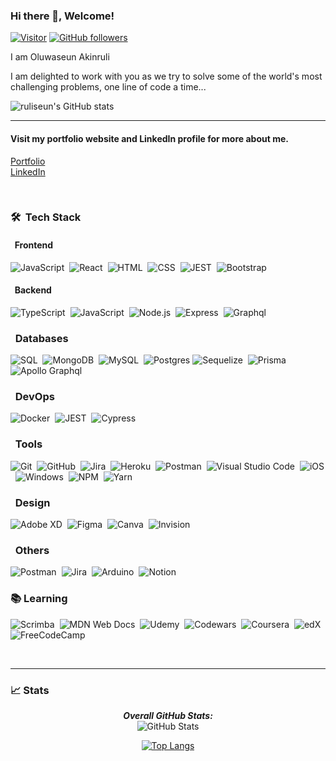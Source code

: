 ### Hi there 👋, Welcome!

[![Visitor](https://visitor-badge.laobi.icu/badge?page_id=ruliseun.ruliseun)](https://github.com/ruliseun) [![GitHub followers](https://img.shields.io/github/followers/ruliseun.svg?style=social&label=Follow)](https://github.com/ruliseun?tab=followers)

I am Oluwaseun Akinruli

I am delighted to work with you as we try to solve some of the world's most challenging problems, one line of code a time...

![ruliseun's GitHub stats](https://github-readme-stats.vercel.app/api?username=ruliseun&show_icons=true&theme=dark)

<hr>

#### Visit my portfolio website and LinkedIn profile for more about me.

<a href="https://dev-ruliseun.netlify.app/">Portfolio</a>&nbsp; <br />
<a href="https://www.linkedin.com/in/oluwaseun-akinruli-4a2465aa/">LinkedIn</a> 

<br />

### 🛠 &nbsp;Tech Stack

#### &nbsp; Frontend

![JavaScript](https://img.shields.io/badge/-JavaScript-05122A?style=flat&logo=javascript)&nbsp;
![React](https://img.shields.io/badge/-React-05122A?style=flat&logo=react)&nbsp;
![HTML](https://img.shields.io/badge/-HTML-05122A?style=flat&logo=HTML5)&nbsp;
![CSS](https://img.shields.io/badge/-CSS-05122A?style=flat&logo=CSS3&logoColor=1572B6)&nbsp;
![JEST](https://img.shields.io/badge/Jest-C21325?style=for-the-badge&logo=jest&logoColor=white)&nbsp;
![Bootstrap](https://img.shields.io/badge/-Bootstrap-05122A?style=flat&logo=bootstrap&logoColor=563D7C)


#### &nbsp; Backend

![TypeScript](https://img.shields.io/badge/TypeScript-007ACC?style=for-the-badge&logo=typescript&logoColor=white)&nbsp;
![JavaScript](https://img.shields.io/badge/-JavaScript-05122A?style=flat&logo=javascript)&nbsp;
![Node.js](https://img.shields.io/badge/-Node.js-05122A?style=flat&logo=node.js)&nbsp;
![Express](https://img.shields.io/badge/-Express.js-05122A?style=flat&logo=express)&nbsp;
![Graphql](https://img.shields.io/badge/GraphQl-E10098?style=for-the-badge&logo=graphql&logoColor=white)


### &nbsp; Databases

![SQL](https://img.shields.io/badge/-SQL-05122A?style=flat&logo=sql)&nbsp;
![MongoDB](https://img.shields.io/badge/-MongoDB-05122A?style=flat&logo=mongodb)&nbsp;
![MySQL](https://img.shields.io/badge/MySQL-005C84?style=for-the-badge&logo=mysql&logoColor=white)&nbsp;
![Postgres](https://img.shields.io/badge/PostgreSQL-316192?style=for-the-badge&logo=postgresql&logoColor=white)
![Sequelize](ttps://img.shields.io/badge/Sequelize-52B0E7?style=for-the-badge&logo=Sequelize&logoColor=white)&nbsp;
![Prisma](https://img.shields.io/badge/Prisma-3982CE?style=for-the-badge&logo=Prisma&logoColor=white)&nbsp;
![Apollo Graphql](https://img.shields.io/badge/Apollo%20GraphQL-311C87?&style=for-the-badge&logo=Apollo%20GraphQL&logoColor=white)


### &nbsp; DevOps

![Docker](https://img.shields.io/badge/Docker-2CA5E0?style=for-the-badge&logo=docker&logoColor=white)&nbsp;
![JEST](https://img.shields.io/badge/Jest-C21325?style=for-the-badge&logo=jest&logoColor=white)&nbsp;
![Cypress](https://img.shields.io/badge/Cypress-17202C?style=for-the-badge&logo=cypress&logoColor=white)


### &nbsp; Tools

![Git](https://img.shields.io/badge/-Git-05122A?style=flat&logo=git)&nbsp;
![GitHub](https://img.shields.io/badge/-GitHub-05122A?style=flat&logo=github)&nbsp;
![Jira](https://img.shields.io/badge/-Jira-05122A?style=flat&logo=jira)&nbsp;
![Heroku](https://img.shields.io/badge/-Heroku-05122A?style=flat&logo=heroku)&nbsp;
![Postman](https://img.shields.io/badge/-Postman-05122A?style=flat&logo=postman)&nbsp;
![Visual Studio Code](https://img.shields.io/badge/-Visual%20Studio%20Code-05122A?style=flat&logo=visual-studio-code&logoColor=007ACC)&nbsp;
![iOS](https://img.shields.io/badge/-iOS-05122A?style=flat&logo=ios)&nbsp;
![Windows](https://img.shields.io/badge/-Windows-05122A?style=flat&logo=windows)&nbsp;
![NPM](https://img.shields.io/badge/-npm-05122A?style=flat&logo=npm)&nbsp;
![Yarn](https://img.shields.io/badge/-yarn-05122A?style=flat&logo=yarn)&nbsp;


### &nbsp; Design

![Adobe XD](https://img.shields.io/badge/Adobe%20XD-470137?style=for-the-badge&logo=Adobe%20XD&logoColor=#FF61F6)&nbsp;
![Figma](https://img.shields.io/badge/figma-%23F24E1E.svg?style=for-the-badge&logo=figma&logoColor=white)&nbsp;
![Canva](https://img.shields.io/badge/Canva-%2300C4CC.svg?style=for-the-badge&logo=Canva&logoColor=white)&nbsp;
![Invision](https://img.shields.io/badge/invision-FF3366?style=for-the-badge&logo=invision&logoColor=white)&nbsp;


### &nbsp; Others

![Postman](https://img.shields.io/badge/Postman-FF6C37?style=for-the-badge&logo=postman&logoColor=white)&nbsp;
![Jira](https://img.shields.io/badge/jira-%230A0FFF.svg?style=for-the-badge&logo=jira&logoColor=white)&nbsp;
![Arduino](https://img.shields.io/badge/-Arduino-00979D?style=for-the-badge&logo=Arduino&logoColor=white)&nbsp;
![Notion](https://img.shields.io/badge/Notion-%23000000.svg?style=for-the-badge&logo=notion&logoColor=white)&nbsp;


### 📚 Learning
![Scrimba](https://img.shields.io/badge/scrimba-2B283A?style=for-the-badge&logo=scrimba&logoColor=white)&nbsp;
![MDN Web Docs](https://img.shields.io/badge/MDN_Web_Docs-black?style=for-the-badge&logo=mdnwebdocs&logoColor=white)&nbsp;
![Udemy](https://img.shields.io/badge/Udemy-A435F0?style=for-the-badge&logo=Udemy&logoColor=white)&nbsp;
![Codewars](https://img.shields.io/badge/Codewars-B1361E?style=for-the-badge&logo=codewars&logoColor=grey)&nbsp;
![Coursera](https://img.shields.io/badge/Coursera-%230056D2.svg?style=for-the-badge&logo=Coursera&logoColor=white)&nbsp;
![edX](https://img.shields.io/badge/edX-%2302262B.svg?style=for-the-badge&logo=edX&logoColor=white)&nbsp;
![FreeCodeCamp](https://img.shields.io/badge/Freecodecamp-%23123.svg?&style=for-the-badge&logo=freecodecamp&logoColor=green)&nbsp;

</br>
<hr>

### 📈 Stats
<div>
  
  <p align="center">
  <b><em>Overall GitHub Stats:</em></b> <br/>
    <img src="https://github-readme-streak-stats.herokuapp.com/?user=ruliseun" alt="GitHub Stats" /><br/>
</p>
  <div align="center">
  
  [![Top Langs](https://github-readme-stats.vercel.app/api/top-langs/?username=ruliseun&layout=compact&hide=shell&langs_count=8&show_icons=true)](https://github.com/ruliseun/github-readme-stats)

</div>

</div>
